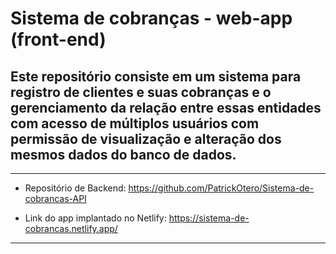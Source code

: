 # Sistema de cobranças - web-app (front-end)

## Este repositório consiste em um sistema para registro de clientes e suas cobranças e o gerenciamento da relação entre essas entidades com acesso de múltiplos usuários com permissão de visualização e alteração dos mesmos dados do banco de dados.
---

- Repositório de Backend: https://github.com/PatrickOtero/Sistema-de-cobrancas-API

- Link do app implantado no Netlify: https://sistema-de-cobrancas.netlify.app/

---
